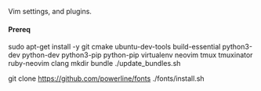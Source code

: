 Vim settings, and plugins.

#### Prereq
  sudo apt-get install -y git cmake ubuntu-dev-tools build-essential python3-dev python-dev python3-pip python-pip virtualenv neovim tmux tmuxinator ruby-neovim clang
  mkdir bundle
  ./update_bundles.sh

  git clone https://github.com/powerline/fonts
  ./fonts/install.sh
